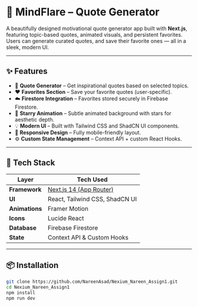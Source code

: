 # 💬 MindFlare – Quote Generator

A beautifully designed motivational quote generator app built with **Next.js**, featuring topic-based quotes, animated visuals, and persistent favorites. Users can generate curated quotes, and save their favorite ones — all in a sleek, modern UI.

---

## ✨ Features

- 🎯 **Quote Generator** – Get inspirational quotes based on selected topics.
- ❤️ **Favorites Section** – Save your favorite quotes (user-specific).
- ☁️ **Firestore Integration** – Favorites stored securely in Firebase Firestore.
- 🌠 **Starry Animation** – Subtle animated background with stars for aesthetic depth.
- 💡 **Modern UI** – Built with Tailwind CSS and ShadCN UI components.
- 🧠 **Responsive Design** – Fully mobile-friendly layout.
- ⚙️ **Custom State Management** – Context API + custom React Hooks.

---

## 🚀 Tech Stack

| Layer         | Tech Used |
|---------------|-----------|
| **Framework** | [Next.js 14 (App Router)](https://nextjs.org/) |
| **UI**        | React, Tailwind CSS, ShadCN UI |
| **Animations**| Framer Motion |
| **Icons**     | Lucide React |
| **Database**  | Firebase Firestore |
| **State**     | Context API & Custom Hooks |

---

## 📦 Installation

```bash
git clone https://github.com/NareenAsad/Nexium_Nareen_Assign1.git
cd Nexium_Nareen_Assign1
npm install
npm run dev
